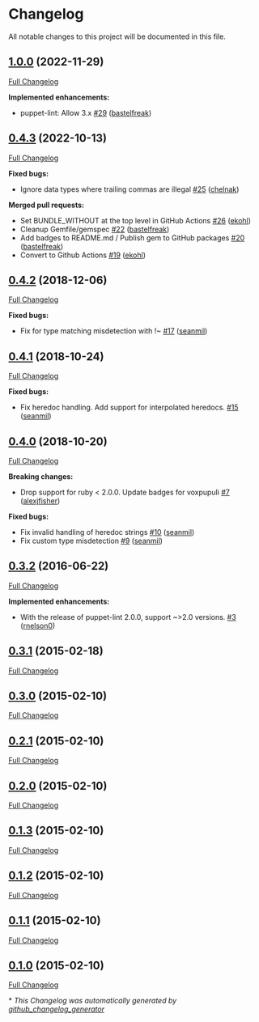 # Changelog

All notable changes to this project will be documented in this file.

## [1.0.0](https://github.com/voxpupuli/puppet-lint-trailing_comma-check/tree/1.0.0) (2022-11-29)

[Full Changelog](https://github.com/voxpupuli/puppet-lint-trailing_comma-check/compare/0.4.3...1.0.0)

**Implemented enhancements:**

- puppet-lint: Allow 3.x [\#29](https://github.com/voxpupuli/puppet-lint-trailing_comma-check/pull/29) ([bastelfreak](https://github.com/bastelfreak))

## [0.4.3](https://github.com/voxpupuli/puppet-lint-trailing_comma-check/tree/0.4.3) (2022-10-13)

[Full Changelog](https://github.com/voxpupuli/puppet-lint-trailing_comma-check/compare/0.4.2...0.4.3)

**Fixed bugs:**

- Ignore data types where trailing commas are illegal [\#25](https://github.com/voxpupuli/puppet-lint-trailing_comma-check/pull/25) ([chelnak](https://github.com/chelnak))

**Merged pull requests:**

- Set BUNDLE\_WITHOUT at the top level in GitHub Actions [\#26](https://github.com/voxpupuli/puppet-lint-trailing_comma-check/pull/26) ([ekohl](https://github.com/ekohl))
- Cleanup Gemfile/gemspec [\#22](https://github.com/voxpupuli/puppet-lint-trailing_comma-check/pull/22) ([bastelfreak](https://github.com/bastelfreak))
- Add badges to README.md / Publish gem to GitHub packages [\#20](https://github.com/voxpupuli/puppet-lint-trailing_comma-check/pull/20) ([bastelfreak](https://github.com/bastelfreak))
- Convert to Github Actions [\#19](https://github.com/voxpupuli/puppet-lint-trailing_comma-check/pull/19) ([ekohl](https://github.com/ekohl))

## [0.4.2](https://github.com/voxpupuli/puppet-lint-trailing_comma-check/tree/0.4.2) (2018-12-06)

[Full Changelog](https://github.com/voxpupuli/puppet-lint-trailing_comma-check/compare/0.4.1...0.4.2)

**Fixed bugs:**

- Fix for type matching misdetection with !~ [\#17](https://github.com/voxpupuli/puppet-lint-trailing_comma-check/pull/17) ([seanmil](https://github.com/seanmil))

## [0.4.1](https://github.com/voxpupuli/puppet-lint-trailing_comma-check/tree/0.4.1) (2018-10-24)

[Full Changelog](https://github.com/voxpupuli/puppet-lint-trailing_comma-check/compare/0.4.0...0.4.1)

**Fixed bugs:**

- Fix heredoc handling. Add support for interpolated heredocs. [\#15](https://github.com/voxpupuli/puppet-lint-trailing_comma-check/pull/15) ([seanmil](https://github.com/seanmil))

## [0.4.0](https://github.com/voxpupuli/puppet-lint-trailing_comma-check/tree/0.4.0) (2018-10-20)

[Full Changelog](https://github.com/voxpupuli/puppet-lint-trailing_comma-check/compare/0.3.2...0.4.0)

**Breaking changes:**

- Drop support for ruby \< 2.0.0. Update badges for voxpupuli [\#7](https://github.com/voxpupuli/puppet-lint-trailing_comma-check/pull/7) ([alexjfisher](https://github.com/alexjfisher))

**Fixed bugs:**

- Fix invalid handling of heredoc strings [\#10](https://github.com/voxpupuli/puppet-lint-trailing_comma-check/pull/10) ([seanmil](https://github.com/seanmil))
- Fix custom type misdetection [\#9](https://github.com/voxpupuli/puppet-lint-trailing_comma-check/pull/9) ([seanmil](https://github.com/seanmil))

## [0.3.2](https://github.com/voxpupuli/puppet-lint-trailing_comma-check/tree/0.3.2) (2016-06-22)

[Full Changelog](https://github.com/voxpupuli/puppet-lint-trailing_comma-check/compare/0.3.1...0.3.2)

**Implemented enhancements:**

- With the release of puppet-lint 2.0.0, support ~\>2.0 versions. [\#3](https://github.com/voxpupuli/puppet-lint-trailing_comma-check/pull/3) ([rnelson0](https://github.com/rnelson0))

## [0.3.1](https://github.com/voxpupuli/puppet-lint-trailing_comma-check/tree/0.3.1) (2015-02-18)

[Full Changelog](https://github.com/voxpupuli/puppet-lint-trailing_comma-check/compare/0.3.0...0.3.1)

## [0.3.0](https://github.com/voxpupuli/puppet-lint-trailing_comma-check/tree/0.3.0) (2015-02-10)

[Full Changelog](https://github.com/voxpupuli/puppet-lint-trailing_comma-check/compare/0.2.1...0.3.0)

## [0.2.1](https://github.com/voxpupuli/puppet-lint-trailing_comma-check/tree/0.2.1) (2015-02-10)

[Full Changelog](https://github.com/voxpupuli/puppet-lint-trailing_comma-check/compare/0.2.0...0.2.1)

## [0.2.0](https://github.com/voxpupuli/puppet-lint-trailing_comma-check/tree/0.2.0) (2015-02-10)

[Full Changelog](https://github.com/voxpupuli/puppet-lint-trailing_comma-check/compare/0.1.3...0.2.0)

## [0.1.3](https://github.com/voxpupuli/puppet-lint-trailing_comma-check/tree/0.1.3) (2015-02-10)

[Full Changelog](https://github.com/voxpupuli/puppet-lint-trailing_comma-check/compare/0.1.2...0.1.3)

## [0.1.2](https://github.com/voxpupuli/puppet-lint-trailing_comma-check/tree/0.1.2) (2015-02-10)

[Full Changelog](https://github.com/voxpupuli/puppet-lint-trailing_comma-check/compare/0.1.1...0.1.2)

## [0.1.1](https://github.com/voxpupuli/puppet-lint-trailing_comma-check/tree/0.1.1) (2015-02-10)

[Full Changelog](https://github.com/voxpupuli/puppet-lint-trailing_comma-check/compare/0.1.0...0.1.1)

## [0.1.0](https://github.com/voxpupuli/puppet-lint-trailing_comma-check/tree/0.1.0) (2015-02-10)

[Full Changelog](https://github.com/voxpupuli/puppet-lint-trailing_comma-check/compare/1737f56089f5b3797f797b1a158a3a32aa3631c8...0.1.0)



\* *This Changelog was automatically generated by [github_changelog_generator](https://github.com/github-changelog-generator/github-changelog-generator)*
